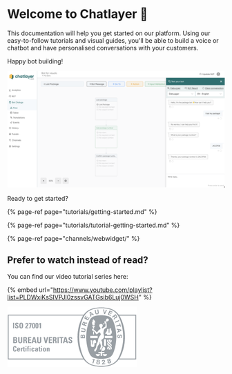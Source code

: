 # Welcome to Chatlayer 👋

This documentation will help you get started on our platform. Using our easy-to-follow tutorials and visual guides, you'll be able to build a voice or chatbot and have personalised conversations with your customers.

Happy bot building!

![The Chatlayer platform](.gitbook/assets/image%20%28615%29.png)

  
Ready to get started? 

{% page-ref page="tutorials/getting-started.md" %}

{% page-ref page="tutorials/tutorial-getting-started.md" %}

{% page-ref page="channels/webwidget/" %}

## Prefer to watch instead of read? 

You can find our video tutorial series here:

{% embed url="https://www.youtube.com/playlist?list=PLDWxiKsSIVPJl0zssvGATGsib6Luj0WSH" %}



![](.gitbook/assets/image%20%28571%29.png)

